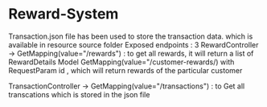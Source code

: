 # Reward-System

Transaction.json file has been used to store the transaction data. which is available in resource source folder
Exposed endpoints : 3
RewardController -> GetMapping(value="/rewards") : to get all rewards, it will return a list of RewardDetails Model
                    GetMapping(value="/customer-rewards/) with RequestParam id , which will return rewards of the particular customer
                    
TransactionController -> GetMapping(value="/transactions") : to Get all transcations which is stored in the json file
